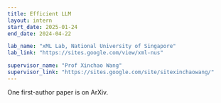 ```yaml
---
title: Efficient LLM 
layout: intern
start_date: 2025-01-24
end_date: 2024-04-22

lab_name: "xML Lab, National University of Singapore"
lab_link: "https://sites.google.com/view/xml-nus"

supervisor_name: "Prof Xinchao Wang"
supervisor_link: "https://sites.google.com/site/sitexinchaowang/"
---
```


One first-author paper is on ArXiv.